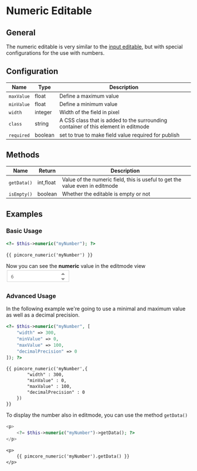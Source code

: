 # Numeric Editable

## General
The numeric editable is very similar to the [input editable](./16_Input.md), but with special configurations for the use with numbers.

## Configuration

| Name       | Type    | Description                                                                        |
|------------|---------|------------------------------------------------------------------------------------|
| `maxValue` | float   | Define a maximum value                                                             |
| `minValue` | float   | Define a minimum value                                                             |
| `width`    | integer | Width of the field in pixel                                                        |
| `class`    | string  | A CSS class that is added to the surrounding container of this element in editmode |
| `required` | boolean | set to true to make field value required for publish                       |

## Methods

| Name        | Return      | Description                                                                  |
|-------------|-------------|------------------------------------------------------------------------------|
| `getData()` | int,float   | Value of the numeric field, this is useful to get the value even in editmode |
| `isEmpty()` | boolean     | Whether the editable is empty or not                                         |

## Examples

### Basic Usage

```php
<?= $this->numeric("myNumber"); ?>
```
```twig
{{ pimcore_numeric('myNumber') }}
```

Now you can see the **numeric** value in the editmode view 
![Numeric input - editmode](../../img/editables_numeric_simple_editmode.png)

### Advanced Usage

In the following example we're going to use a minimal and maximum value as well as a decimal precision. 

```php
<?= $this->numeric("myNumber", [
    "width" => 300,
    "minValue" => 0,
    "maxValue" => 100,
    "decimalPrecision" => 0
]); ?>
```
```twig
{{ pimcore_numeric('myNumber',{
		"width" : 300,
		"minValue" : 0,
		"maxValue" : 100,
		"decimalPrecision" : 0
	}) 
}}
```

To display the number also in editmode, you can use the method `getData()`
```php
<p>
    <?= $this->numeric("myNumber")->getData(); ?>
</p>
```
```twig
<p>
    {{ pimcore_numeric('myNumber').getData() }}
</p>
```
